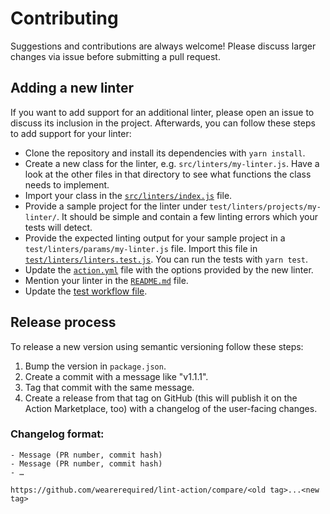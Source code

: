 # Contributing

Suggestions and contributions are always welcome! Please discuss larger changes via issue before submitting a pull request.

## Adding a new linter

If you want to add support for an additional linter, please open an issue to discuss its inclusion in the project. Afterwards, you can follow these steps to add support for your linter:

- Clone the repository and install its dependencies with `yarn install`.
- Create a new class for the linter, e.g. `src/linters/my-linter.js`. Have a look at the other files in that directory to see what functions the class needs to implement.
- Import your class in the [`src/linters/index.js`](./src/linters/index.js) file.
- Provide a sample project for the linter under `test/linters/projects/my-linter/`. It should be simple and contain a few linting errors which your tests will detect.
- Provide the expected linting output for your sample project in a `test/linters/params/my-linter.js` file. Import this file in [`test/linters/linters.test.js`](./test/linters/linters.test.js). You can run the tests with `yarn test`.
- Update the [`action.yml`](./action.yml) file with the options provided by the new linter.
- Mention your linter in the [`README.md`](./README.md) file.
- Update the [test workflow file](./.github/workflows/test.yml).

## Release process

To release a new version using semantic versioning follow these steps:

1. Bump the version in `package.json`.
2. Create a commit with a message like "v1.1.1".
3. Tag that commit with the same message.
4. Create a release from that tag on GitHub (this will publish it on the Action Marketplace, too) with a changelog of the user-facing changes.

### Changelog format:

    - Message (PR number, commit hash)
    - Message (PR number, commit hash)
    - …

    https://github.com/wearerequired/lint-action/compare/<old tag>...<new tag>
